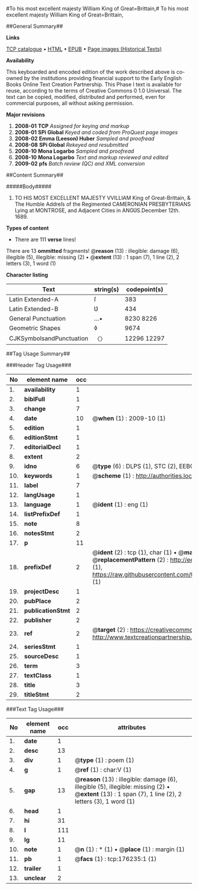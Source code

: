 #To his most excellent majesty William King of Great=Brittain,#
To his most excellent majesty William King of Great=Brittain,

##General Summary##

**Links**

[TCP catalogue](http://www.ota.ox.ac.uk/tcp/)  • 
[HTML](http://tei.it.ox.ac.uk/tcp/Texts-HTML/free/B06/B06111.html)  • 
[EPUB](http://tei.it.ox.ac.uk/tcp/Texts-EPUB/free/B06/B06111.epub) • 
[Page images (Historical Texts)](https://data.historicaltexts.jisc.ac.uk/view?pubId=eebo-52615005e&pageId=eebo-52615005e-176235-1)

**Availability**

This keyboarded and encoded edition of the
	       work described above is co-owned by the institutions
	       providing financial support to the Early English Books
	       Online Text Creation Partnership. This Phase I text is
	       available for reuse, according to the terms of Creative
	       Commons 0 1.0 Universal. The text can be copied,
	       modified, distributed and performed, even for
	       commercial purposes, all without asking permission.

**Major revisions**

1. __2008-01__ __TCP__ *Assigned for keying and markup*
1. __2008-01__ __SPi Global__ *Keyed and coded from ProQuest page images*
1. __2008-02__ __Emma (Leeson) Huber__ *Sampled and proofread*
1. __2008-08__ __SPi Global__ *Rekeyed and resubmitted*
1. __2008-10__ __Mona Logarbo__ *Sampled and proofread*
1. __2008-10__ __Mona Logarbo__ *Text and markup reviewed and edited*
1. __2009-02__ __pfs__ *Batch review (QC) and XML conversion*

##Content Summary##

#####Body#####

1. TO HIS MOST EXCELLENT MAJESTY VVILLIAM King of Great-Brittain, & The Humble Addreſs of the Regimented CAMERONIAN PRESBYTERIANS Lying at MONTROSE, and Adjacent Cities in ANGƲS.December 12th. 1689.

**Types of content**

  * There are 111 **verse** lines!

There are 13 **ommitted** fragments! 
 @__reason__ (13) : illegible: damage (6), illegible (5), illegible: missing (2)  •  @__extent__ (13) : 1 span (7), 1 line (2), 2 letters (3), 1 word (1)

**Character listing**


|Text|string(s)|codepoint(s)|
|---|---|---|
|Latin Extended-A|ſ|383|
|Latin Extended-B|Ʋ|434|
|General Punctuation|…•|8230 8226|
|Geometric Shapes|◊|9674|
|CJKSymbolsandPunctuation|〈〉|12296 12297|

##Tag Usage Summary##

###Header Tag Usage###

|No|element name|occ|attributes|
|---|---|---|---|
|1.|__availability__|1||
|2.|__biblFull__|1||
|3.|__change__|7||
|4.|__date__|10| @__when__ (1) : 2009-10 (1)|
|5.|__edition__|1||
|6.|__editionStmt__|1||
|7.|__editorialDecl__|1||
|8.|__extent__|2||
|9.|__idno__|6| @__type__ (6) : DLPS (1), STC (2), EEBO-CITATION (1), OCLC (1), VID (1)|
|10.|__keywords__|1| @__scheme__ (1) : http://authorities.loc.gov/ (1)|
|11.|__label__|7||
|12.|__langUsage__|1||
|13.|__language__|1| @__ident__ (1) : eng (1)|
|14.|__listPrefixDef__|1||
|15.|__note__|8||
|16.|__notesStmt__|2||
|17.|__p__|11||
|18.|__prefixDef__|2| @__ident__ (2) : tcp (1), char (1)  •  @__matchPattern__ (2) : ([0-9\-]+):([0-9IVX]+) (1), (.+) (1)  •  @__replacementPattern__ (2) : http://eebo.chadwyck.com/downloadtiff?vid=$1&page=$2 (1), https://raw.githubusercontent.com/textcreationpartnership/Texts/master/tcpchars.xml#$1 (1)|
|19.|__projectDesc__|1||
|20.|__pubPlace__|2||
|21.|__publicationStmt__|2||
|22.|__publisher__|2||
|23.|__ref__|2| @__target__ (2) : https://creativecommons.org/publicdomain/zero/1.0/ (1), http://www.textcreationpartnership.org/docs/. (1)|
|24.|__seriesStmt__|1||
|25.|__sourceDesc__|1||
|26.|__term__|3||
|27.|__textClass__|1||
|28.|__title__|3||
|29.|__titleStmt__|2||


###Text Tag Usage###

|No|element name|occ|attributes|
|---|---|---|---|
|1.|__date__|1||
|2.|__desc__|13||
|3.|__div__|1| @__type__ (1) : poem (1)|
|4.|__g__|1| @__ref__ (1) : char:V (1)|
|5.|__gap__|13| @__reason__ (13) : illegible: damage (6), illegible (5), illegible: missing (2)  •  @__extent__ (13) : 1 span (7), 1 line (2), 2 letters (3), 1 word (1)|
|6.|__head__|1||
|7.|__hi__|31||
|8.|__l__|111||
|9.|__lg__|11||
|10.|__note__|1| @__n__ (1) : * (1)  •  @__place__ (1) : margin (1)|
|11.|__pb__|1| @__facs__ (1) : tcp:176235:1 (1)|
|12.|__trailer__|1||
|13.|__unclear__|2||
